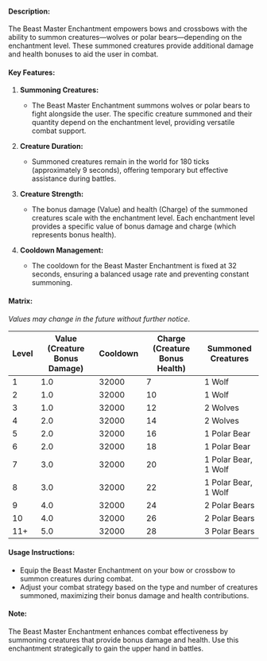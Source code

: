 #### **Description:**

The Beast Master Enchantment empowers bows and crossbows with the ability to summon creatures—wolves or polar bears—depending on the enchantment level. These summoned creatures provide additional damage and health bonuses to aid the user in combat.

#### **Key Features:**

1. **Summoning Creatures:**
    
    - The Beast Master Enchantment summons wolves or polar bears to fight alongside the user. The specific creature summoned and their quantity depend on the enchantment level, providing versatile combat support.
2. **Creature Duration:**
    
    - Summoned creatures remain in the world for 180 ticks (approximately 9 seconds), offering temporary but effective assistance during battles.
3. **Creature Strength:**
    
    - The bonus damage (Value) and health (Charge) of the summoned creatures scale with the enchantment level. Each enchantment level provides a specific value of bonus damage and charge (which represents bonus health).
4. **Cooldown Management:**
    
    - The cooldown for the Beast Master Enchantment is fixed at 32 seconds, ensuring a balanced usage rate and preventing constant summoning.

#### **Matrix:**

_Values may change in the future without further notice_.

|Level|Value (Creature Bonus Damage)|Cooldown|Charge (Creature Bonus Health)|Summoned Creatures|
|---|---|---|---|---|
|1|1.0|32000|7|1 Wolf|
|2|1.0|32000|10|1 Wolf|
|3|1.0|32000|12|2 Wolves|
|4|2.0|32000|14|2 Wolves|
|5|2.0|32000|16|1 Polar Bear|
|6|2.0|32000|18|1 Polar Bear|
|7|3.0|32000|20|1 Polar Bear, 1 Wolf|
|8|3.0|32000|22|1 Polar Bear, 1 Wolf|
|9|4.0|32000|24|2 Polar Bears|
|10|4.0|32000|26|2 Polar Bears|
|11+|5.0|32000|28|3 Polar Bears|

#### **Usage Instructions:**

- Equip the Beast Master Enchantment on your bow or crossbow to summon creatures during combat.
- Adjust your combat strategy based on the type and number of creatures summoned, maximizing their bonus damage and health contributions.

#### **Note:**

The Beast Master Enchantment enhances combat effectiveness by summoning creatures that provide bonus damage and health. Use this enchantment strategically to gain the upper hand in battles.